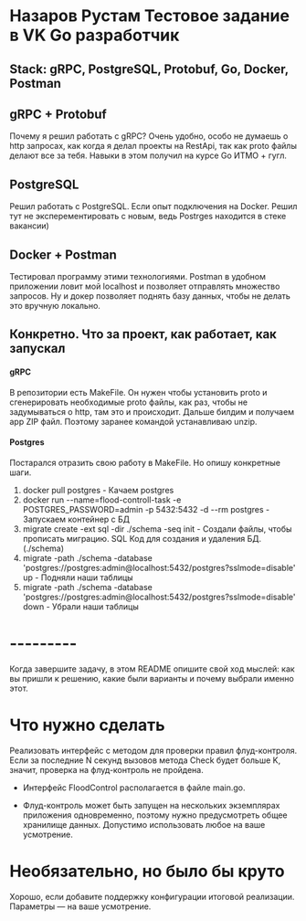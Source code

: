 # Назаров Рустам Тестовое задание в VK Go разработчик
## Stack: gRPC, PostgreSQL, Protobuf, Go, Docker, Postman

## gRPC + Protobuf
Почему я решил работать с gRPC? Очень удобно, особо не думаешь о http запросах, как когда я делал проекты на RestApi, так как proto файлы делают все за тебя. 
Навыки в этом получил на курсе Go ИТМО + гугл. 

## PostgreSQL
Решил работать с PostgreSQL. Если опыт подключения на Docker. Решил тут не эксперементировать с новым, ведь Postrges находится в стеке вакансии)

## Docker + Postman
Тестировал программу этими технологиями. Postman в удобном приложении ловит мой localhost и позволяет отправлять множество запросов. Ну и докер позволяет поднять базу данных, чтобы не делать это вручную локально.

## Конкретно. Что за проект, как работает, как запускал
#### gRPC
В репозитории есть MakeFile. Он нужен чтобы установить proto и сгенерировать необходимые proto файлы, как раз, чтобы не задумываться о http, там это и происходит. Дальше билдим и получаем app ZIP файл. Поэтому заранее командой устанавливаю unzip.

#### Postgres
Постарался отразить свою работу в MakeFile. Но опишу конкретные шаги. 

1) docker pull postgres - Качаем postgres
2) docker run --name=flood-controll-task -e POSTGRES_PASSWORD=admin -p 5432:5432 -d --rm postgres - Запускаем контейнер с БД
3) migrate create -ext sql -dir ./schema -seq init - Создали файлы, чтобы прописать миграцию. SQL Код для создания и удаления БД. (./schema)
4) migrate -path ./schema -database 'postgres://postgres:admin@localhost:5432/postgres?sslmode=disable' up - Подняли наши таблицы
5) migrate -path ./schema -database 'postgres://postgres:admin@localhost:5432/postgres?sslmode=disable' down - Убрали наши таблицы

# ---------

Когда завершите задачу, в этом README опишите свой ход мыслей: как вы пришли к решению, какие были варианты и почему выбрали именно этот. 

# Что нужно сделать

Реализовать интерфейс с методом для проверки правил флуд-контроля. Если за последние N секунд вызовов метода Check будет больше K, значит, проверка на флуд-контроль не пройдена.

- Интерфейс FloodControl располагается в файле main.go.

- Флуд-контроль может быть запущен на нескольких экземплярах приложения одновременно, поэтому нужно предусмотреть общее хранилище данных. Допустимо использовать любое на ваше усмотрение. 

# Необязательно, но было бы круто

Хорошо, если добавите поддержку конфигурации итоговой реализации. Параметры — на ваше усмотрение.
